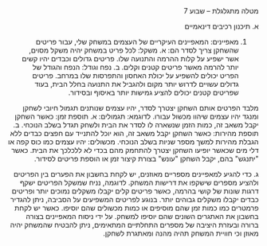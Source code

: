 <div dir='rtl' lang='he'>
מטלה מתגלגלת – שבוע 7
  
א.	תיכנון רכיבים דינאמיים

1.	מאפיינים: המאפיינים העיקריים של העצמים במשחק שלי, עבור פריטים שהשחקן צריך לסדר הם:
א.	משקל: לכל פריט במשחק יהיה משקל מסוים, אשר ישפיע על קלות ההרמה והתנועה שלו. פריטים גדולים וכבדים יהיו קשים יותר להרמה מאשר פריטים קטנים וקלים.
ב.	נפח וגודל: הנפח והגודל של הפריט יכולים להשפיע על יכולת האחסון והתפרסות שלו במרחב. פריטים גדולים עשויים לדרוש יותר מקום ולהגביל את התנועה בחלל הבית, בעוד שפריטים קטנים יכולים להציע גמישות יותר באיסוף ובסידור.

מלבד הפרטים אותם השחקן יצטרך לסדר, יהיו עצמים שנותנים תגמול חיובי לשחקן ומנגד יהיו עצמים שיהוו מכשול עבורו. לדוגמא:
תגמולים:
א.	תוספת זמן: כאשר השחקן יקבל משאב זה, כמות הזמן שנשארה לו לסדר את הבית ולשחק תגדל בשלב הנוכחי.
ב.	תוספת מהירות: כאשר השחקן יקבל משאב זה, הוא יוכל להתנייד עם חפצים כבדים ללא הגבלת מהירות למשך מספר שניות בשלב הנוכחי.
מכשולים:
יהיו עצמים כמו כוס קפה או דלי מים שכאשר יופיעו השחקן יצטרך להתחמק מהם בכדי לא ללכלכך את הבית. כאשר "יתנגש" בהם, יקבל השחקן "עונש" בצורת קיצור זמן או הוספת פריטים לסידור.

ג.	כדי להגיע למאפיינים מספריים מאוזנים, יש לקחת בחשבון את הפערים בין הפריטים ולהציע מספרים שישקפו את דרישות המשחק. לדוגמה, נניח שמשקל הפריטים ישקף דרגות שונות של קושי בהרמה, כאשר פריטים קלים יקבלו משקלים נמוכים יותר ופריטים כבדים יקבלו משקלים גבוהים יותר. בנוגע לפריטים המשפיעים על הסביבה, ניתן להגדיר פרמטרים כמו כמות זמן שהם מוסיפים או כמות מכשולים שהם יוסיפו. כאשר יש לקחת בחשבון את האתגרים השונים שהם יוסיפו למשחק. על ידי ניסוח המאפיינים בצורה ברורה ובעזרת היציבה של מספרים התחלתיים המתאימים, ניתן להבטיח שהמשחק יהיה מאוזן וכי חוויית המשחק תהיה מהנה ומאתגרת לשחקן.

